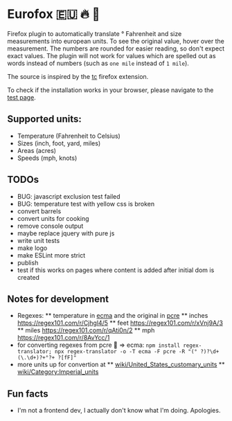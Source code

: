 # Eurofox 🇪🇺 🔥 🦊

Firefox plugin to automatically translate ° Fahrenheit and size measurements into european units.
To see the original value, hover over the measurement.
The numbers are rounded for easier reading, so don't expect exact values.
The plugin will not work for values which are spelled out as words instead of numbers (such as `one mile` instead of `1 mile`).

The source is inspired by the [tc](https://github.com/spb/tc) firefox extension.

To check if the installation works in your browser, please navigate to the [test page](testpage/test.html).

## Supported units:

* Temperature (Fahrenheit to Celsius)
* Sizes (inch, foot, yard, miles)
* Areas (acres)
* Speeds (mph, knots)

## TODOs

* BUG: javascript exclusion test failed
* BUG: temperature test with yellow css is broken
* convert barrels
* convert units for cooking
* remove console output
* maybe replace jquery with pure js
* write unit tests
* make logo
* make ESLint more strict
* publish
* test if this works on pages where content is added after initial dom is created

## Notes for development

* Regexes:
** temperature in [ecma](https://regex101.com/r/Wrpp4x/2) and the original in [pcre](https://regex101.com/r/Ak5Joj/1)
** inches https://regex101.com/r/Cjhgl4/5
** feet https://regex101.com/r/xVnj9A/3
** miles https://regex101.com/r/qAti0n/2
** mph https://regex101.com/r/8AvYcc/1
* for converting regexes from pcre 🧠 => ecma:
	`npm install regex-translator; npx regex-translator -o -T ecma -F pcre -R "(° ?)?\d+(\.\d+)?+°?+ ?[fF]"`
* more units up for convertion at
** [wiki/United_States_customary_units](https://simple.wikipedia.org/wiki/United_States_customary_units)
** [wiki/Category:Imperial_units](https://en.wikipedia.org/wiki/Category:Imperial_units)

## Fun facts

* I'm not a frontend dev, I actually don't know what I'm doing. Apologies.

